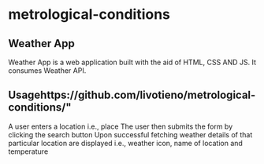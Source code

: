 # metrological-conditions

## Weather App
Weather App is a web application built with the aid of HTML, CSS AND JS.
It consumes Weather API.

## Usagehttps://github.com/livotieno/metrological-conditions/"
A user enters a location i.e., place
The user then submits the form by clicking the search button
Upon successful fetching weather details of that particular location are displayed
i.e., weather icon, name of location and temperature

